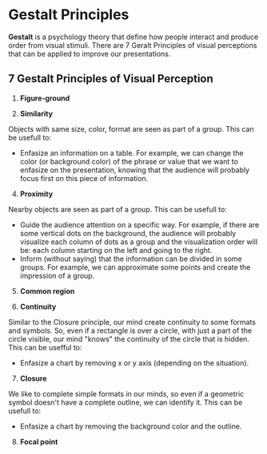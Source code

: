# Gestalt Principles

**Gestalt** is a psychology theory that define how people interact and produce order from visual stimuli. There are 7 Geralt Principles of visual perceptions that can be applied to improve our presentations.

## 7 Gestalt Principles of Visual Perception
1. **Figure-ground**

3. **Similarity**

  Objects with same size, color, format are seen as part of a group. This can be usefull to:
  - Enfasize an information on a table. For example, we can change the color (or background color) of the phrase or value that we want to enfasize on the presentation, knowing that the audience will probably focus first on this piece of information.

4. **Proximity**

  Nearby objects are seen as part of a group. This can be usefull to:
  - Guide the audience attention on a specific way. For example, if there are some vertical dots on the background, the audience will probably visualize each column of dots as a group and the visualization order will be: each column starting on the left and going to the right.
  - Inform (without saying) that the information can be divided in some groups. For example, we can approximate some points and create the impression of a group.
  
5. **Common region**

6. **Continuity**

  Similar to the Closure principle, our mind create continuity to some formats and symbols. So, even if a rectangle is over a circle, with just a part of the circle visible, our mind "knows" the continuity of the circle that is hidden. This can be usefful to:
  - Enfasize a chart by removing x or y axis (depending on the situation).
  
7. **Closure**

  We like to complete simple formats in our minds, so even if a geometric symbol doesn't have a complete outline, we can identify it. This can be usefull to:
  - Enfasize a chart by removing the background color and the outline.

8. **Focal point**
